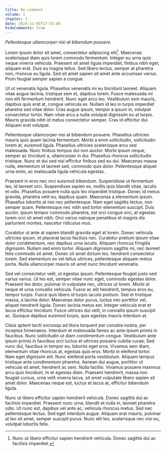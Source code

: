 ```yaml
---
title: No comment
volume: 1
chapter: 3
date: 2024-11-05T17:53:00
hideComments: true
---
```


_Pellentesque ullamcorper nisi at bibendum posuere._

Lorem ipsum dolor sit amet, consectetur adipiscing elit[^1]. Maecenas scelerisque diam quis lorem commodo fermentum. Integer eu urna quis neque viverra vehicula. Praesent sit amet ligula imperdiet, finibus nibh eget, aliquam erat. Duis eu magna tellus. Sed libero lectus, semper at pharetra non, rhoncus eu ligula. Sed sit amet sapien sit amet ante accumsan varius. Proin feugiat semper sapien a congue.

Ut ut venenatis ligula. Phasellus venenatis mi eu tincidunt laoreet. Aliquam vitae augue lacinia, tristique sem et, dapibus lorem. Fusce malesuada mi non elit fermentum hendrerit. Nunc eget arcu leo. Vestibulum sem mauris, dapibus quis erat at, congue vehicula ex. Nullam id leo in turpis imperdiet pharetra sed vitae dolor. Cras augue ipsum, tempor a ipsum in, volutpat consectetur tortor. Nam vitae arcu a nulla volutpat dignissim eu at turpis. Mauris gravida nibh id metus consectetur semper. Cras id efficitur dui. Aliquam erat volutpat.

Pellentesque ullamcorper nisi at bibendum posuere. Phasellus ultricies mauris quis quam lacinia fermentum. Morbi a enim sollicitudin, sollicitudin lorem at, euismod ligula. Phasellus ultricies scelerisque arcu sed malesuada. Nunc finibus tempus dui non auctor. Morbi ipsum neque, semper ac tincidunt a, ullamcorper in dui. Phasellus rhoncus sollicitudin tristique. Nunc et dui sed nisl efficitur finibus sed eu dui. Maecenas massa nulla, elementum id laoreet sed, commodo quis dolor. Pellentesque aliquet urna enim, ac malesuada ligula vehicula egestas.

Praesent in eros nec orci euismod bibendum. Suspendisse ut fermentum leo, id laoreet orci. Suspendisse sapien ex, mollis quis blandit vitae, iaculis et odio. Phasellus posuere nulla quis leo imperdiet tristique. Donec id metus gravida, pharetra velit eu, dapibus quam. Maecenas a elementum ipsum. Phasellus lobortis at nisi nec pellentesque. Nam eget sagittis lectus, non semper quam. Pellentesque nec nibh sed tortor elementum suscipit. Duis auctor, ipsum tempor commodo pharetra, est orci congue orci, at egestas lorem orci sit amet nibh. Orci varius natoque penatibus et magnis dis parturient montes, nascetur ridiculus mus.

Curabitur ut ante at sapien blandit gravida eget at lorem. Donec vehicula ultricies ipsum, et placerat lacus facilisis nec. Curabitur pretium ipsum vitae dolor condimentum, nec dapibus urna iaculis. Aliquam rhoncus fringilla dignissim. Nullam sed enim tortor. Aliquam dignissim sagittis mi, nec laoreet felis commodo sit amet. Donec sit amet dictum leo, hendrerit consectetur lorem. Sed elementum ex vel tellus ultrices, pellentesque aliquam metus porta. Nulla ullamcorper mauris sit amet nunc tincidunt venenatis.

Sed vel consectetur velit, ut egestas ipsum. Pellentesque feugiat justo sed varius varius. Ut leo est, semper vitae nunc eget, commodo egestas dolor. Praesent leo dolor, pulvinar in vulputate nec, ultrices ut lorem. Morbi at neque et urna convallis vehicula. Fusce ac elit hendrerit, tempus eros eu, tempor turpis. Fusce quis libero id turpis iaculis pretium. Sed et tristique massa, a lacinia dolor. Maecenas dolor purus, luctus nec porttitor vel, aliquet hendrerit ligula. Donec lacinia metus est. Integer vehicula erat et lacus efficitur tincidunt. Fusce ultrices dui velit, in convallis ipsum suscipit ac. Quisque dapibus euismod turpis, quis egestas mauris interdum at.

Class aptent taciti sociosqu ad litora torquent per conubia nostra, per inceptos himenaeos. Interdum et malesuada fames ac ante ipsum primis in faucibus. Nunc sollicitudin ut diam condimentum congue. Vestibulum ante ipsum primis in faucibus orci luctus et ultrices posuere cubilia curae; Sed nunc dui, faucibus in tempor eu, lobortis eget eros. Vivamus sem diam, elementum vitae rhoncus at, egestas quis eros. Morbi in eleifend tortor. Nam eget dignissim elit. Nunc eleifend porta vestibulum. Aliquam tempus tristique ante condimentum pharetra. Aenean dui augue, porttitor ut vehicula sit amet, hendrerit ac sem. Nulla facilisi. Vivamus posuere maximus arcu quis tincidunt. In et egestas diam. Praesent hendrerit, massa non feugiat cursus, urna velit viverra lacus, sit amet vulputate libero sapien sit amet dolor. Maecenas neque est, luctus et lacus at, efficitur bibendum ligula.

Nunc ut libero efficitur sapien hendrerit vehicula. Donec sagittis dui ac facilisis imperdiet. Praesent nunc urna, blandit et nulla in, laoreet pharetra odio. Ut nunc est, dapibus vel ante ac, vehicula rhoncus metus. Sed nec pellentesque lectus. Sed eget interdum augue. Aliquam erat mauris, pulvinar at leo sit amet, semper suscipit purus. Nunc elit leo, scelerisque nec nisi eu, volutpat lobortis felis.

[^1]: Nunc ut libero efficitur sapien hendrerit vehicula. Donec sagittis dui ac facilisis imperdiet.
